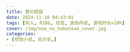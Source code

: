 ```yaml
---
title: 贄の匣庭
date: 2024-11-10 04:43:01
tags: [同人, R18G, 后宫, 民俗传说, 游戏时长<10h]
cover: /img/nie_no_hakoniwa_cover.jpg
categories:
- [视觉小说, 无分支,]
---
```

